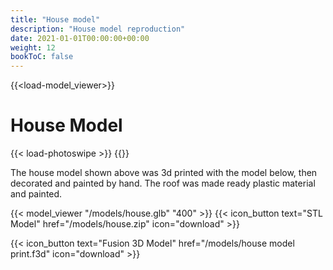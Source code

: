 ```yaml
---
title: "House model"
description: "House model reproduction"
date: 2021-01-01T00:00:00+00:00
weight: 12
bookToC: false
---
```

{{<load-model_viewer>}}

# House Model

{{< load-photoswipe >}}
{{<gallery dir="/images/3dprinting/house" />}}

The house model shown above was 3d printed with the model below, then decorated and painted by hand. The roof was made ready plastic material and painted.

{{< model_viewer "/models/house.glb" "400" >}}
{{< icon_button text="STL Model" href="/models/house.zip" icon="download" >}}

{{< icon_button text="Fusion 3D Model" href="/models/house model print.f3d" icon="download" >}}
